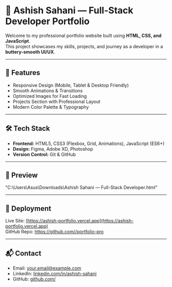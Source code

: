 # 🚀 Ashish Sahani — Full-Stack Developer Portfolio

Welcome to my professional portfolio website built using **HTML, CSS, and JavaScript**.  
This project showcases my skills, projects, and journey as a developer in a **buttery-smooth UI/UX**.

---

## 🌟 Features
- Responsive Design (Mobile, Tablet & Desktop Friendly)
- Smooth Animations & Transitions
- Optimized Images for Fast Loading
- Projects Section with Professional Layout
- Modern Color Palette & Typography

---

## 🛠️ Tech Stack
- **Frontend:** HTML5, CSS3 (Flexbox, Grid, Animations), JavaScript (ES6+)
- **Design:** Figma, Adobe XD, Photoshop
- **Version Control:** Git & GitHub

---

## 📸 Preview
"C:\Users\Asus\Downloads\Ashish Sahani — Full-Stack Developer.html"

---

## 🚀 Deployment
Live Site: [https://ashish-portfolio.vercel.app](https://ashish-portfolio.vercel.app)  
GitHub Repo: [https://github.com/<your-username>/portfolio-pro](https://github.com/<your-username>/portfolio-pro)

---

## 📬 Contact
- Email: your.email@example.com
- LinkedIn: [linkedin.com/in/ashish-sahani](https://linkedin.com/in/ashish-sahani)
- GitHub: [github.com/<jhunusahani>](https://github.com/<jhinu-sahani>)
